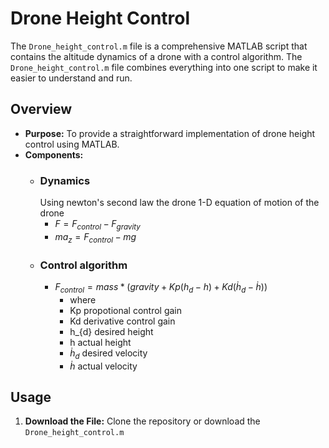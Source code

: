 
# Drone Height Control

The `Drone_height_control.m` file is a comprehensive MATLAB script that contains the altitude dynamics of a drone with a control algorithm. The `Drone_height_control.m` file combines everything into one script to make it easier to understand and run.

## Overview

- **Purpose:** To provide a straightforward implementation of drone height control using MATLAB.
- **Components:** 
  - ### Dynamics
    Using newton's second law the drone 1-D equation of motion of the drone
    - $` F = F_{control}-F_{gravity} `$
    - $` ma_{z} = F_{control} -mg `$
  - ### Control algorithm
    - $` F_{control} = mass*(gravity + Kp(h_{d}-h)+Kd(\dot{h}_{d}-\dot{h}))`$
        - where
        - Kp propotional control gain
        - Kd derivative control gain
        - h_{d} desired height
        - h actual height
        - $\dot{h}_{d}$ desired velocity
        - $\dot{h}$ actual velocity

## Usage

1. **Download the File:**
   Clone the repository or download the `Drone_height_control.m` 
